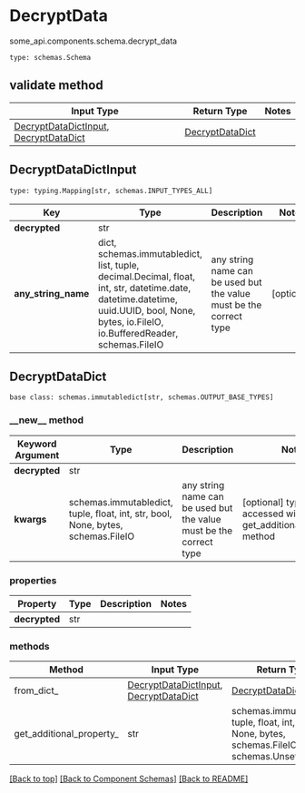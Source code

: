 # DecryptData
some_api.components.schema.decrypt_data
```
type: schemas.Schema
```

## validate method
Input Type | Return Type | Notes
------------ | ------------- | -------------
[DecryptDataDictInput](#decryptdatadictinput), [DecryptDataDict](#decryptdatadict) | [DecryptDataDict](#decryptdatadict) |

## DecryptDataDictInput
```
type: typing.Mapping[str, schemas.INPUT_TYPES_ALL]
```
Key | Type |  Description | Notes
------------ | ------------- | ------------- | -------------
**decrypted** | str |  |
**any_string_name** | dict, schemas.immutabledict, list, tuple, decimal.Decimal, float, int, str, datetime.date, datetime.datetime, uuid.UUID, bool, None, bytes, io.FileIO, io.BufferedReader, schemas.FileIO | any string name can be used but the value must be the correct type | [optional]

## DecryptDataDict
```
base class: schemas.immutabledict[str, schemas.OUTPUT_BASE_TYPES]
```
### &lowbar;&lowbar;new&lowbar;&lowbar; method
Keyword Argument | Type | Description | Notes
---------------- | ---- | ----------- | -----
**decrypted** | str |  |
**kwargs** | schemas.immutabledict, tuple, float, int, str, bool, None, bytes, schemas.FileIO | any string name can be used but the value must be the correct type | [optional] typed value is accessed with the get_additional_property_ method

### properties
Property | Type | Description | Notes
-------- | ---- | ----------- | -----
**decrypted** | str |  |

### methods
Method | Input Type | Return Type | Notes
------ | ---------- | ----------- | ------
from_dict_ | [DecryptDataDictInput](#decryptdatadictinput), [DecryptDataDict](#decryptdatadict) | [DecryptDataDict](#decryptdatadict) | a constructor
get_additional_property_ | str | schemas.immutabledict, tuple, float, int, str, bool, None, bytes, schemas.FileIO, schemas.Unset }} | provides type safety for additional properties

[[Back to top]](#top) [[Back to Component Schemas]](../../../README.md#Component-Schemas) [[Back to README]](../../../README.md)
